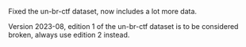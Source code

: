 Fixed the un-br-ctf dataset, now includes a lot more data.

Version 2023-08, edition 1 of the un-br-ctf dataset is to be considered broken, always
use edition 2 instead.
